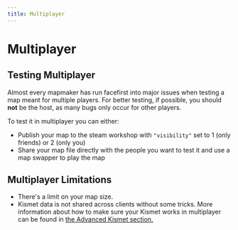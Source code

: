```yaml
---
title: Multiplayer
---
```

# Multiplayer 

## Testing Multiplayer

Almost every mapmaker has run facefirst into major issues when testing a map meant for multiple players. For better testing, if possible, you should **not** be the host, as many bugs only occur for other players.

To test it in multiplayer you can either:

- Publish your map to the steam workshop with `"visibility"` set to 1 (only friends) or 2 (only you)
- Share your map file directly with the people you want to test it and use a map swapper to play the map

## Multiplayer Limitations <Badge text="not finished" type="warning"/>

- There's a limit on your map size.
- Kismet data is not shared across clients without some tricks. More information about how to make sure your Kismet works in multiplayer can be found in [the Advanced Kismet section.](../kismet/06_advanced)
